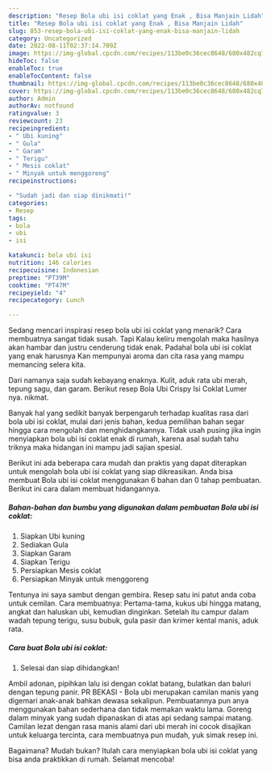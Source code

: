 ```yaml
---
description: "Resep Bola ubi isi coklat yang Enak , Bisa Manjain Lidah"
title: "Resep Bola ubi isi coklat yang Enak , Bisa Manjain Lidah"
slug: 853-resep-bola-ubi-isi-coklat-yang-enak-bisa-manjain-lidah
category: Uncategorized
date: 2022-08-11T02:37:14.709Z
image: https://img-global.cpcdn.com/recipes/113be0c36cec8648/680x482cq70/bola-ubi-isi-coklat-foto-resep-utama.jpg
hideToc: false
enableToc: true
enableTocContent: false
thumbnail: https://img-global.cpcdn.com/recipes/113be0c36cec8648/680x482cq70/bola-ubi-isi-coklat-foto-resep-utama.jpg
cover: https://img-global.cpcdn.com/recipes/113be0c36cec8648/680x482cq70/bola-ubi-isi-coklat-foto-resep-utama.jpg
author: Admin
authorAv: notfound
ratingvalue: 3
reviewcount: 23
recipeingredient:
- " Ubi kuning"
- " Gula"
- " Garam"
- " Terigu"
- " Mesis coklat"
- " Minyak untuk menggoreng"
recipeinstructions:

- "Sudah jadi dan siap dinikmati!"
categories:
- Resep
tags:
- bola
- ubi
- isi

katakunci: bola ubi isi 
nutrition: 146 calories
recipecuisine: Indonesian
preptime: "PT39M"
cooktime: "PT47M"
recipeyield: "4"
recipecategory: Lunch

---
```



Sedang mencari inspirasi resep bola ubi isi coklat yang menarik? Cara membuatnya sangat tidak susah. Tapi Kalau keliru mengolah maka hasilnya akan hambar dan justru cenderung tidak enak. Padahal bola ubi isi coklat yang enak harusnya Kan mempunyai aroma dan cita rasa yang mampu memancing selera kita.


Dari namanya saja sudah kebayang enaknya. Kulit, aduk rata ubi merah, tepung sagu, dan garam. Berikut resep Bola Ubi Crispy Isi Coklat Lumer nya. nikmat.

Banyak hal yang sedikit banyak berpengaruh terhadap kualitas rasa dari bola ubi isi coklat, mulai dari jenis bahan, kedua pemilihan bahan segar hingga cara mengolah dan menghidangkannya. Tidak usah pusing jika ingin menyiapkan bola ubi isi coklat enak di rumah, karena asal sudah tahu triknya maka hidangan ini mampu jadi sajian spesial.


Berikut ini ada beberapa cara mudah dan praktis yang dapat diterapkan untuk mengolah bola ubi isi coklat yang siap dikreasikan. Anda bisa membuat Bola ubi isi coklat menggunakan 6 bahan dan 0 tahap pembuatan. Berikut ini cara dalam membuat hidangannya.

<!--inarticleads1-->

##### Bahan-bahan dan bumbu yang digunakan dalam pembuatan Bola ubi isi coklat:

1. Siapkan  Ubi kuning
1. Sediakan  Gula
1. Siapkan  Garam
1. Siapkan  Terigu
1. Persiapkan  Mesis coklat
1. Persiapkan  Minyak untuk menggoreng


Tentunya ini saya sambut dengan gembira. Resep satu ini patut anda coba untuk cemilan. Cara membuatnya: Pertama-tama, kukus ubi hingga matang, angkat dan haluskan ubi, kemudian dinginkan. Setelah itu campur dalam wadah tepung terigu, susu bubuk, gula pasir dan krimer kental manis, aduk rata. 

<!--inarticleads2-->

##### Cara buat Bola ubi isi coklat:


1. Selesai dan siap dihidangkan!

Ambil adonan, pipihkan lalu isi dengan coklat batang, bulatkan dan baluri dengan tepung panir. PR BEKASI - Bola ubi merupakan camilan manis yang digemari anak-anak bahkan dewasa sekalipun. Pembuatannya pun anya menggunakan bahan sederhana dan tidak memakan waktu lama. Goreng dalam minyak yang sudah dipanaskan di atas api sedang sampai matang. Camilan lezat dengan rasa manis alami dari ubi merah ini cocok disajikan untuk keluarga tercinta, cara membuatnya pun mudah, yuk simak resep ini. 

Bagaimana? Mudah bukan? Itulah cara menyiapkan bola ubi isi coklat yang bisa anda praktikkan di rumah. Selamat mencoba!
